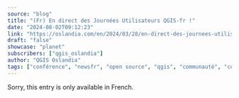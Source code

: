 ```yaml
---
source: "blog"
title: "(Fr) En direct des Journées Utilisateurs QGIS-fr !"
date: "2024-08-02T09:12:23"
link: "https://oslandia.com/en/2024/03/28/en-direct-des-journees-utilisateurs-qgis-fr/"
draft: "false"
showcase: "planet"
subscribers: ["qgis_oslandia"]
author: "QGIS Oslandia"
tags: ["conférence", "newsfr", "open source", "qgis", "communauté", "conférence", "osgeo"]
---
```


Sorry, this entry is only available in French.
